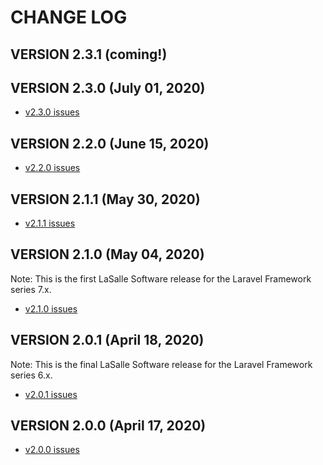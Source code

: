 # CHANGE LOG

## VERSION 2.3.1 (coming!)

## VERSION 2.3.0 (July 01, 2020)
* [v2.3.0 issues](https://github.com/LaSalleSoftware/ls-contentformbackend-pkg/milestone/6?closed=1)

## VERSION 2.2.0 (June 15, 2020)
* [v2.2.0 issues](https://github.com/LaSalleSoftware/ls-contactformfrontend-pkg/milestone/5?closed=1)

## VERSION 2.1.1 (May 30, 2020)
* [v2.1.1 issues](https://github.com/LaSalleSoftware/ls-contactformfrontend-pkg/milestone/4?closed=1)

## VERSION 2.1.0 (May 04, 2020)
Note: This is the first LaSalle Software release for the Laravel Framework series 7.x.
* [v2.1.0 issues](https://github.com/LaSalleSoftware/ls-contactformfrontend-pkg/milestone/3?closed=1)

## VERSION 2.0.1 (April 18, 2020)
Note: This is the final LaSalle Software release for the Laravel Framework series 6.x.
* [v2.0.1 issues](https://github.com/LaSalleSoftware/ls-contactformfrontend-pkg/milestone/2?closed=1)

## VERSION 2.0.0 (April 17, 2020)
* [v2.0.0 issues](https://github.com/LaSalleSoftware/ls-contactformfrontend-pkg/milestone/1?closed=1)
